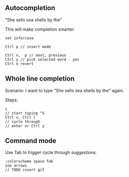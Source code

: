 ## Autocompletion
"She sells sea shells by the"

This will make completion smarter:
```
set infercase
```

```
Ctrl p // insert mode
```

```
Ctrl n,  p // next, previous
Ctrl y // pick selected word - yes
Ctrl e revert
```

## Whole line completion
Scenario: I want to type "She sells sea shells by the" again.

Steps:
```
i
// start typing "S
Ctrl x, Ctrl l
// cycle through
// enter or Ctrl y
```

## Command mode
Use Tab to trigger cycle through suggestions.
```
:colorscheme space Tab
use arrows
// TODO insert gif
```


